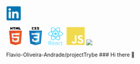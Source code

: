 <a hrel="https://www.linkedin.com/in/flavio-andrade-97ab43a3" rel="nofollow">
  <img width="40px" src="https://raw.githubusercontent.com/devicons/devicon/master/icons/linkedin/linkedin-original.svg" />
</a>
<p>
  <img width="50px" src="https://raw.githubusercontent.com/devicons/devicon/master/icons/html5/html5-original-wordmark.svg" />
  <img width="50px" src="https://raw.githubusercontent.com/devicons/devicon/master/icons/css3/css3-original-wordmark.svg" />
  <img width="50px" src="https://raw.githubusercontent.com/devicons/devicon/master/icons/react/react-original-wordmark.svg" />
  <img width="50px" src="https://raw.githubusercontent.com/devicons/devicon/master/icons/javascript/javascript-plain.svg" />
  <img width="50px" src="https://pics.freeicons.io/uploads/icons/png/5894313931548218185-512.png" />
</p>
Flavio-Oliveira-Andrade/projectTrybe
### Hi there 👋

<!--
**Flavio-Oliveira-Andrade/Flavio-Oliveira-Andrade** is a ✨ _special_ ✨ repository because its `README.md` (this file) appears on your GitHub profile.

Here are some ideas to get you started:

- 🔭 I’m currently working on ...
- 🌱 I’m currently learning ...
- 👯 I’m looking to collaborate on ...
- 🤔 I’m looking for help with ...
- 💬 Ask me about ...
- 📫 How to reach me: ...
- 😄 Pronouns: ...
Flavio
-->
